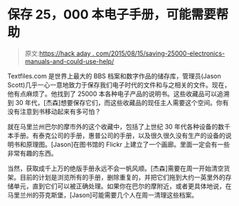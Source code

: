 # 保存 25，000 本电子手册，可能需要帮助

> 原文:[https://hack aday . com/2015/08/15/saving-25000-electronics-manuals-and-could-use-help/](https://hackaday.com/2015/08/15/saving-25000-electronics-manuals-and-could-use-help/)

Textfiles.com 是世界上最大的 BBS 档案和数字作品的储存库，管理员(Jason Scott)几乎一心一意地致力于保存我们电子时代的文件和与之相关的文件。现在，他有点麻烦了。他找到了 25000 本各种电子产品的说明书。这些收藏品可以追溯到 30 年代，[杰森]想要保存它们，而这些收藏品的现任主人需要这个空间。你有没有注意到书移动起来有多可怕？

就在马里兰州巴尔的摩市外的这个收藏中，包括了上世纪 30 年代各种设备的数千本手册。有泰克公司的手册，惠普公司的手册，以及很久很久没有生产的设备的说明书和原理图。[Jason]在图书馆的 Flickr 上建立了一个画廊。里面一定会有一些非常有趣的东西。

当然，获取成千上万的绝版手册永远不会一帆风顺。[杰森]需要在周一开始清空货架。目前的计划是浏览所有的手册，删除重复的，并把它们拖到大约一英里外的存储单元，直到它们可以被正确处理。如果你在巴尔的摩附近，或者更具体地说，在马里兰州的芬克斯堡，[Jason]可能需要几个人在周一清理这些档案。